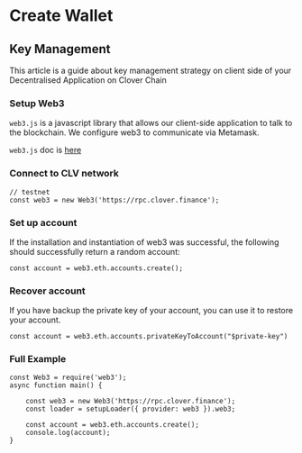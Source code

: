 # Create Wallet

## Key Management <a id="key-management"></a>

This article is a guide about key management strategy on client side of your Decentralised Application on Clover Chain

### Setup Web3 <a id="setup-web3"></a>

`web3.js` is a javascript library that allows our client-side application to talk to the blockchain. We configure web3 to communicate via Metamask.

`web3.js` doc is [here](https://web3js.readthedocs.io/en/v1.2.2/getting-started.html#adding-web3-js)

### Connect to CLV network <a id="connect-to-bsc-network"></a>

```text
// testnet
const web3 = new Web3('https://rpc.clover.finance');
```

### Set up account <a id="set-up-account"></a>

If the installation and instantiation of web3 was successful, the following should successfully return a random account:

```text
const account = web3.eth.accounts.create();
```

### Recover account <a id="recover-account"></a>

If you have backup the private key of your account, you can use it to restore your account.

```text
const account = web3.eth.accounts.privateKeyToAccount("$private-key")
```

### Full Example <a id="full-example"></a>

```text
const Web3 = require('web3');
async function main() {

    const web3 = new Web3('https://rpc.clover.finance');
    const loader = setupLoader({ provider: web3 }).web3;

    const account = web3.eth.accounts.create();
    console.log(account);
}
```

